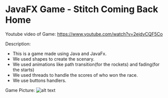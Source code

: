 # JavaFX Game - Stitch Coming Back Home

Youtube video of Game:
https://www.youtube.com/watch?v=2ejdvCQF5Co


Description:
- This is a game made using Java and JavaFx.
- We used shapes to create the scenary.
- We used animations like path transition(for the rockets) and fading(for the starts)
- We used threads to handle the scores of who won the race.
- We use buttons handlers.

Game Picture:
![alt text](https://github.com/cristyevr94/JavaFX-Racing-Game/blob/master/Game.png)
